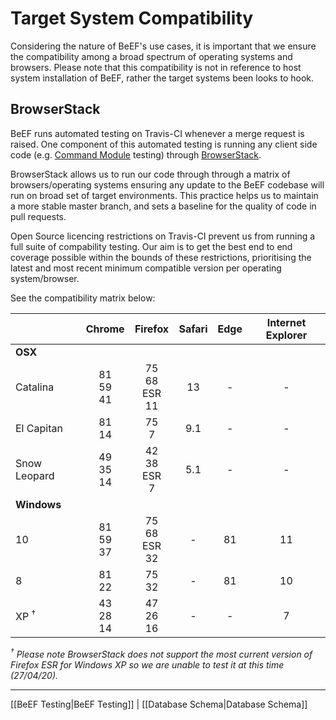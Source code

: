 # Target System Compatibility

Considering the nature of BeEF's use cases, it is important that we ensure the compatibility among a broad spectrum of operating systems and browsers. Please note that this compatibility is not in reference to host system installation of BeEF, rather the target systems been looks to hook.

## BrowserStack

BeEF runs automated testing on Travis-CI whenever a merge request is raised. One component of this automated testing is running any client side code (e.g. [Command Module](https://github.com/beefproject/beef/wiki/Module-Creation) testing) through [BrowserStack](https://www.browserstack.com/).

BrowserStack allows us to run our code through through a matrix of browsers/operating systems ensuring any update to the BeEF codebase will run on broad set of target environments. This practice helps us to maintain a more stable master branch, and sets a baseline for the quality of code in pull requests.

Open Source licencing restrictions on Travis-CI prevent us from running a full suite of compability testing. Our aim is to get the best end to end coverage possible within the bounds of these restrictions, prioritising the latest and most recent minimum compatible version per operating system/browser.

See the compatibility matrix below:

|                | Chrome         | Firefox            | Safari | Edge | Internet Explorer |
|---             |:---:           |:---:               |:---:   |:---: |:---:              |
| **OSX**        |                |                    |        |      |                   |
| Catalina       | 81<br>59<br>41 | 75<br>68 ESR<br>11 | 13     | -    | -                 |
| El Capitan     | 81<br>14       | 75<br>7            | 9.1    | -    | -                 |
| Snow Leopard   | 49<br>35<br>14 | 42<br>38 ESR<br>7  | 5.1    | -    | -                 |
| **Windows**    |                |                    |        |      |                   |
| 10             | 81<br>59<br>37 | 75<br>68 ESR<br>32 | -      | 81   | 11                |
| 8              | 81<br>22       | 75<br>32           | -      | 81   | 10                |
| XP <sup>†</sup>| 43<br>28<br>14 | 47<br>26<br>16     | -      | -    | 7                 |

*<sup>†</sup> Please note BrowserStack does not support the most current version of Firefox ESR for Windows XP so we are unable to test it at this time (27/04/20).*

***
[[BeEF Testing|BeEF Testing]] | [[Database Schema|Database Schema]]
